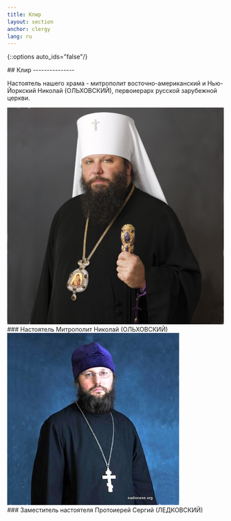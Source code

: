 ```yaml
---
title: Клир
layout: section
anchor: clergy
lang: ru
---
```

{::options auto_ids="false"/}
<div class="section-title center" markdown="1">
## Клир
---------------

Настоятель нашего храма - митрополит восточно-американский и Нью-Йоркский Николай (ОЛЬХОВСКИЙ), первоиерарх русской зарубежной церкви.
</div>

<div class="row">

<div class="col-md-4 col-md-offset-2">
<div class="thumbnail">
<img alt="..." src="/img/mn_official_portrait_rus-scaled.jpg" class="img-thumbnail team-img">
<div class="caption" markdown="1">
### Настоятель
Митрополит Николай (ОЛЬХОВСКИЙ)
</div>
</div>
</div>

<div class="col-md-4 col-md-offset-0">
<div class="thumbnail">
<img alt="..." src="/img/rev_serge_ledk.png" class="img-thumbnail team-img">
<div class="caption" markdown="1">
### Заместитель настоятеля
Протоиерей Сергий (ЛЕДКОВСКИЙ)
</div>
</div>
</div>

<!-- 
<div class="col-md-4">
<div class="thumbnail">
<img alt="..." src="/img/chemodakov2.jpg" class="img-thumbnail team-img">
<div class="caption" markdown="1">
### Протоиерей
Серафим ЧЕМОДАКОВ
</div>
</div>
</div> -->

</div>
